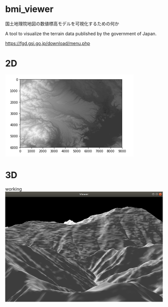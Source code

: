 # bmi_viewer
国土地理院地図の数値標高モデルを可視化するための何か

A tool to visualize the terrain data published by the government of Japan.

https://fgd.gsi.go.jp/download/menu.php

# 2D
![tokyo](https://raw.githubusercontent.com/y60/bmi_viewer/master/sample_tokyo.png)
# 3D
working
![](https://raw.githubusercontent.com/y60/bmi_viewer/master/kitadake.png)
